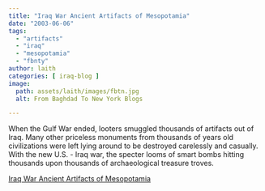 ```yaml
---
title: "Iraq War Ancient Artifacts of Mesopotamia"
date: "2003-06-06"
tags: 
  - "artifacts"
  - "iraq"
  - "mesopotamia"
  - "fbnty"
author: laith
categories: [ iraq-blog ]
image:
  path: assets/laith/images/fbtn.jpg
  alt: From Baghdad To New York Blogs

---
```


When the Gulf War ended, looters smuggled thousands of artifacts out of Iraq. Many other priceless monuments from thousands of years old civilizations were left lying around to be destroyed carelessly and casually. With the new U.S. - Iraq war, the specter looms of smart bombs hitting thousands upon thousands of archaeological treasure troves.   

  
[Iraq War Ancient Artifacts of Mesopotamia](https://ancienthistory.about.com/library/weekly/aa031903a.htm)
